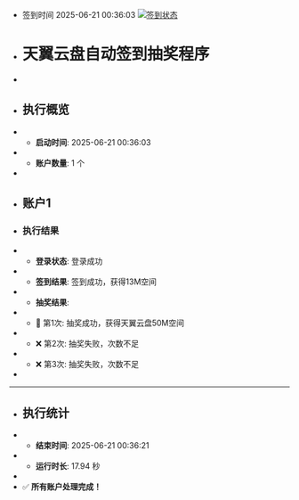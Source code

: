 - 签到时间 2025-06-21 00:36:03 [![签到状态](https://github.com/zwj600600/189pan/actions/workflows/main.yml/badge.svg?branch=main)](https://github.com/zwj600600/189pan/actions/workflows/main.yml)
- # 天翼云盘自动签到抽奖程序
- 
- ## 执行概览
- - **启动时间**: 2025-06-21 00:36:03
- - **账户数量**: 1 个
- 
- ## 账户1
- ### 执行结果
- - **登录状态**: 登录成功
- - **签到结果**: 签到成功，获得13M空间
- - **抽奖结果**:
-   - 🎉 第1次: 抽奖成功，获得天翼云盘50M空间
-   - ❌ 第2次: 抽奖失败，次数不足
-   - ❌ 第3次: 抽奖失败，次数不足
- 
- ---
- ## 执行统计
- - **结束时间**: 2025-06-21 00:36:21
- - **运行时长**: 17.94 秒
- 
- ✅ **所有账户处理完成！**
